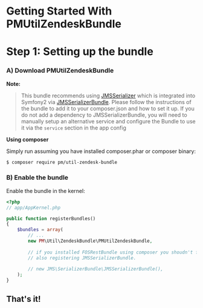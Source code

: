 Getting Started With PMUtilZendeskBundle
=====================================

Step 1: Setting up the bundle
=============================
### A) Download PMUtilZendeskBundle

**Note:**

> This bundle recommends using [JMSSerializer](https://github.com/schmittjoh/serializer) which is 
> integrated into Symfony2 via [JMSSerializerBundle](https://github.com/schmittjoh/JMSSerializerBundle).
> Please follow the instructions of the bundle to add it to your composer.json and how to set it up.
> If you do not add a dependency to JMSSerializerBundle, you will need to manually setup an alternative
> service and configure the Bundle to use it via the ``service`` section in the app config

**Using composer**

Simply run assuming you have installed composer.phar or composer binary:

``` bash
$ composer require pm/util-zendesk-bundle
```

### B) Enable the bundle

Enable the bundle in the kernel:

``` php
<?php
// app/AppKernel.php

public function registerBundles()
{
    $bundles = array(
        // ...
        new PM\Util\ZendeskBundle\PMUtilZendeskBundle,
        
        // if you installed FOSRestBundle using composer you shoudn't forget
        // also registering JMSSerializerBundle.
        
        // new JMS\SerializerBundle\JMSSerializerBundle(),
    );
}
```

## That's it!